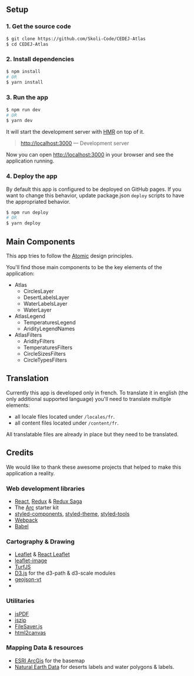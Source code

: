 ## Setup
 
### 1. Get the source code

```sh
$ git clone https://github.com/Skoli-Code/CEDEJ-Atlas
$ cd CEDEJ-Atlas
```

### 2. Install dependencies

```sh
$ npm install
# OR
$ yarn install
```

### 3. Run the app
   
```sh
$ npm run dev
# OR 
$ yarn dev
```

It will start the development server with [HMR](https://webpack.github.io/docs/hot-module-replacement) on top of it.

> [http://localhost:3000](http://localhost:3000) — Development server<br>

Now you can open [http://localhost:3000](http://localhost:3000) in your browser and see the application running.

### 4. Deploy the app

By default this app is configured to be deployed on GitHub pages. If you want to change this behavior, update package.json
`deploy` scripts to have the appropriated behavior.

```sh
$ npm run deploy
# OR
$ yarn deploy
```


## Main Components

This app tries to follow the [Atomic](http://atomicdesign.bradfrost.com/table-of-contents/) design principles.

You'll find those main components to be the key elements of the application:

- Atlas
  - CirclesLayer
  - DesertLabelsLayer
  - WaterLabelsLayer
  - WaterLayer
- AtlasLegend
  - TemperaturesLegend
  - AridityLegendNames
- AtlasFilters
  - AridityFilters
  - TemperaturesFilters
  - CircleSizesFilters
  - CircleTypesFilters

## Translation
Currently this app is developed only in french. To translate it in english (the only additional supported language) you'll need to translate multiple elements:
- all locale files located under `/locales/fr`. 
- all content files located under `/content/fr`. 

All translatable files are already in place but they need to be translated.

## Credits

We would like to thank these awesome projects that helped to make this application a reality.

### Web development libraries

- [React](https://github.com/facebook/react), [Redux](https://github.com/reactjs/redux) & [Redux Saga](https://github.com/redux-saga/redux-saga)
- The [Arc](https://github.com/diegohaz/arc) starter kit
- [styled-components](https://github.com/styled-components/styled-components), [styled-theme](https://github.com/diegohaz/styled-theme), [styled-tools](https://github.com/diegohaz/styled-tools)
- [Webpack](https://github.com/webpack/webpack)
- [Babel](https://github.com/babel/babel)

### Cartography & Drawing

- [Leaflet](http://leafletjs.com/) & [React Leaflet](https://github.com/PaulLeCam/react-leaflet)
- [leaflet-image](https://github.com/mapbox/leaflet-image)
- [TurfJS](turfjs.org)
- [D3.js](https://d3js.org/) for the d3-path & d3-scale modules
- [geojson-vt](https://github.com/mapbox/geojson-vt)
-
### Utilitaries

- [jsPDF](https://github.com/MrRio/jsPDF)
- [jszip](https://github.com/Stuk/jszip)
- [FileSaver.js](https://github.com/eligrey/FileSaver.js)
- [html2canvas](https://github.com/niklasvh/html2canvas)

### Mapping Data & resources

- [ESRI ArcGis](http://www.arcgis.com/) for the basemap
- [Natural Earth Data](http://www.naturalearthdata.com/) for deserts labels and water polygons & labels.

